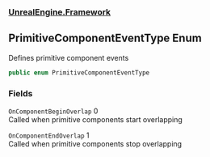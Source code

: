 ### [UnrealEngine.Framework](./UnrealEngine-Framework.md 'UnrealEngine.Framework')
## PrimitiveComponentEventType Enum
Defines primitive component events  
```csharp
public enum PrimitiveComponentEventType
```
### Fields
<a name='PrimitiveComponentEventType-OnComponentBeginOverlap'></a>
`OnComponentBeginOverlap` 0  
Called when primitive components start overlapping  
  
<a name='PrimitiveComponentEventType-OnComponentEndOverlap'></a>
`OnComponentEndOverlap` 1  
Called when primitive components stop overlapping  
  
